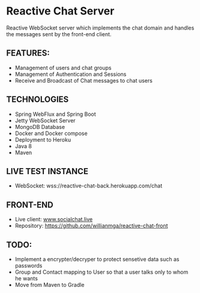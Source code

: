# Reactive Chat Server

Reactive WebSocket server which implements the chat domain and handles the messages sent by the front-end client. 

## FEATURES:
* Management of users and chat groups
* Management of Authentication and Sessions
* Receive and Broadcast of Chat messages to chat users

## TECHNOLOGIES
* Spring WebFlux and Spring Boot
* Jetty WebSocket Server
* MongoDB Database
* Docker and Docker compose
* Deployment to Heroku
* Java 8
* Maven

## LIVE TEST INSTANCE
* WebSocket: wss://reactive-chat-back.herokuapp.com/chat

## FRONT-END
* Live client: www.socialchat.live
* Repository: https://github.com/willianmga/reactive-chat-front

## TODO:
* Implement a encrypter/decryper to protect sensetive data such as passwords
* Group and Contact mapping to User so that a user talks only to whom he wants
* Move from Maven to Gradle